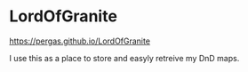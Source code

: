 # LordOfGranite
https://pergas.github.io/LordOfGranite

I use this as a place to store and easyly retreive my DnD maps. 
